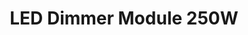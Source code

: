 ---
date_added: 2022-03-02
model: ECO-DIM.10
vendor: EcoDim
title: LED Dimmer Module 250W
category: dimmer
supports: brightness
zigbeemodel: ['EcoDim-Zigbee']
compatible: [z4d]
mlink: https://www.ecodim.nl/eco-dim10-zigbee.html
link: https://www.domadoo.fr/fr/eclairage/5372-ecodim-module-variateur-intelligent-zigbee-30-250w-eco-dim10-8719322371775.html
link2: https://www.bol.com/nl/nl/p/zigbee-smart-inbouwdimmer-module-250w-fase-afsnijding-ecodim/9300000009316696/
EAN: 8719322371775
---